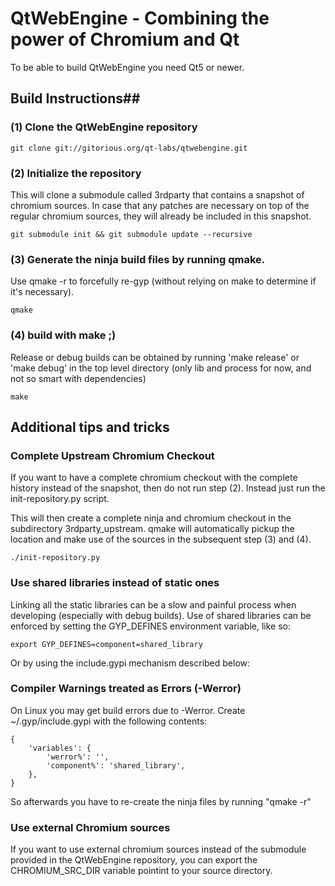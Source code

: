 # QtWebEngine - Combining the power of Chromium and Qt #


To be able to build QtWebEngine you need Qt5 or newer.

## Build Instructions##
### (1) Clone the QtWebEngine repository ###

    git clone git://gitorious.org/qt-labs/qtwebengine.git

### (2) Initialize the repository ###

This will clone a submodule called 3rdparty that contains a snapshot of chromium sources.
In case that any patches are necessary on top of the regular chromium sources,
they will already be included in this snapshot.

    git submodule init && git submodule update --recursive

### (3) Generate the ninja build files by running qmake. ###

Use qmake -r to forcefully re-gyp (without relying on make to determine if it's necessary).

    qmake

### (4) build with make ;) ###

Release or debug builds can be obtained by running 'make release' or 'make debug' in the
top level directory (only lib and process for now, and not so smart with dependencies)

    make

## Additional tips and tricks ##

### Complete Upstream Chromium Checkout ###
If you want to have a complete chromium checkout with the complete history instead of the snapshot,
then do not run step (2). Instead just run the init-repository.py script.

This will then create a complete ninja and chromium checkout in the subdirectory 3rdparty_upstream.
qmake will automatically pickup the location and make use of the sources in the subsequent step (3) and (4).


    ./init-repository.py

### Use shared libraries instead of static ones ###
Linking all the static libraries can be a slow and painful process when developing (especially with debug builds).
Use of shared libraries can be enforced by setting the GYP_DEFINES environment variable, like so:


    export GYP_DEFINES=component=shared_library

  Or by using the include.gypi mechanism described below:

### Compiler Warnings treated as Errors (-Werror) ###
On Linux you may get build errors due to -Werror. Create ~/.gyp/include.gypi with the following contents:

    {
        'variables': {
            'werror%': '',
            'component%': 'shared_library',
        },
    }

So afterwards you have to re-create the ninja files by running "qmake -r"

### Use external Chromium sources ###
If you want to use external chromium sources instead of the submodule provided in the QtWebEngine repository,
you can export the CHROMIUM_SRC_DIR variable pointint to your source directory.


